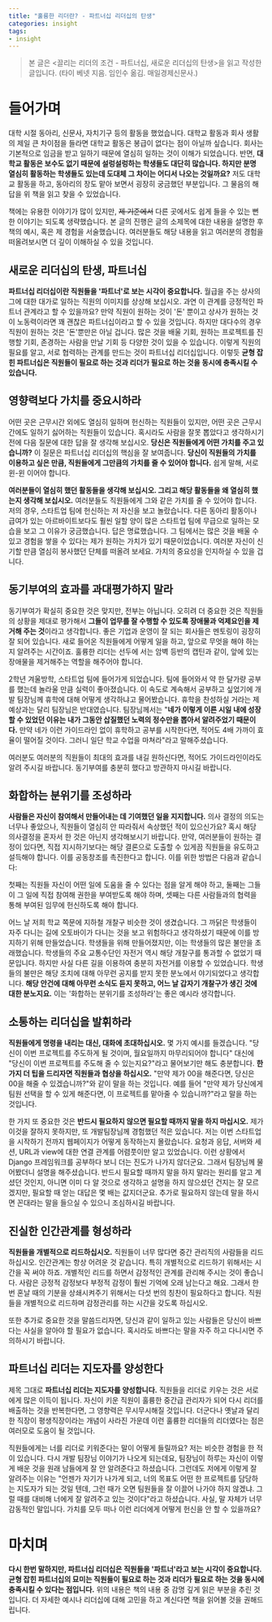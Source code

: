 ```yaml
---
title: "훌륭한 리더란? - 파트너십 리더십의 탄생"
categories: insight
tags:
- insight
---
```

> 본 글은 <끌리는 리더의 조건 - 파트너십, 새로운 리더십의 탄생>을 읽고 작성한 글입니다. (타이 베넷 지음. 임인수 옮김. 매일경제신문사.)

# 들어가며

대학 시절 동아리, 신문사, 자치기구 등의 활동을 했었습니다. 대학교 활동과 회사 생활의 제일 큰 차이점을 들라면 대학교 활동은 봉급이 없다는 점이 아닐까 싶습니다. 회사는 기본적으로 임금을 받고 일하기 때문에 열심히 일하는 것이 이해가 되었습니다. 반면, **대학교 활동은 보수도 없기 때문에 설렁설렁하는 학생들도 대단히 많습니다. 하지만 분명 열심히 활동하는 학생들도 있는데 도대체 그 차이는 어디서 나오는 것일까요?** 저도 대학교 활동을 하고, 동아리의 장도 맡아 보면서 굉장히 궁금했던 부분입니다. 그 물음의 해답을 위 책을 읽고 찾을 수 있었습니다.

책에는 유용한 이야기가 많이 있지만, ~~제 기준에서~~ 다른 곳에서도 쉽게 들을 수 있는 뻔한 이야기는 되도록 생략했습니다. 본 글의 진행은 글의 소제목에 대한 내용을 설명한 후 책의 예시, 혹은 제 경험을 서술했습니다. 여러분들도 해당 내용을 읽고 여러분의 경험을 떠올려보시면 더 깊이 이해하실 수 있을 것입니다.

## 새로운 리더십의 탄생, 파트너십

**파트너십 리더십이란 직원들을 '파트너'로 보는 시각이 중요합니다.** 월급을 주는 상사의 그에 대한 대가로 일하는 직원의 이미지를 상상해 보십시오. 과연 이 관계를 긍정적인 파트너 관계라고 할 수 있을까요? 만약 직원이 원하는 것이 '돈' 뿐이고 상사가 원하는 것이 노동력이라면 꽤 괜찮은 파트너십이라고 할 수 있을 것입니다. 하지만 대다수의 경우 직원이 원하는 것은 '돈'뿐만은 아닐 겁니다. 많은 것을 배울 기회, 원하는 프로젝트를 진행할 기회, 존경하는 사람을 만날 기회 등 다양한 것이 있을 수 있습니다. 이렇게 직원의 필요를 알고, 서로 협력하는 관계를 만드는 것이 파트너십 리더십입니다. 이렇듯 **균형 잡힌 파트너십은 직원들이 필요로 하는 것과 리더가 필요로 하는 것을 동시에 충족시킬 수 있습니다.**

## 영향력보다 가치를 중요시하라

어떤 곳은 근무시간 외에도 열심히 일하며 헌신하는 직원들이 있지만, 어떤 곳은 근무시간에도 일하기 싫어하는 직원들이 있습니다. 혹시라도 사람을 잘못 뽑았다고 생각하시기 전에 다음 질문에 대한 답을 잘 생각해 보십시오. **당신은 직원들에게 어떤 가치를 주고 있습니까?** 이 질문은 파트너십 리더십의 핵심을 잘 보여줍니다. **당신이 직원들의 가치를 이용하고 싶은 만큼, 직원들에게 그만큼의 가치를 줄 수 있어야 합니다.** 쉽게 말해, 서로 윈-윈 이어야 합니다.

**여러분들이 열심히 했던 활동들을 생각해 보십시오. 그리고 해당 활동들을 왜 열심히 했는지 생각해 보십시오.** 여러분들도 직원들에게 그와 같은 가치를 줄 수 있어야 합니다. 저의 경우, 스타트업 팀에 헌신하는 저 자신을 보고 놀랐습니다. 다른 동아리 활동이나 급여가 있는 아르바이트보다도 훨씬 일할 양이 많은 스타트업 팀에 무급으로 일하는 모습을 보고 그 이유가 궁금했습니다. 답은 명료했습니다. 그 팀에서는 많은 것을 배울 수 있고 경험을 쌓을 수 있다는 제가 원하는 가치가 있기 때문이었습니다. 여러분 자신이 신기할 만큼 열심히 봉사했던 단체를 떠올려 보세요. 가치의 중요성을 인지하실 수 있을 겁니다.

## 동기부여의 효과를 과대평가하지 말라

동기부여가 확실히 중요한 것은 맞지만, 전부는 아닙니다. 오히려 더 중요한 것은 직원들의 상황을 제대로 평가해서 **그들이 업무를 잘 수행할 수 있도록 장애물과 억제요인을 제거해 주는 것**이라고 생각합니다. 좋은 기업과 운영이 잘 되는 회사들은 멘토링이 굉장히 잘 되어 있습니다. 새로 들어온 직원들에게 어떻게 일을 하고, 앞으로 무엇을 해야 하는지 알려주는 시간이죠. 훌륭한 리더는 선두에 서는 암벽 등반의 캡틴과 같이, 앞에 있는 장애물을 제거해주는 역할을 해주어야 합니다.

2학년 겨울방학, 스타트업 팀에 들어가게 되었습니다. 팀에 들어와서 약 한 달가량 공부를 했는데 놀라울 만큼 실력이 좋아졌습니다. 이 속도로 계속해서 공부하고 싶었기에 개발 팀장님께 휴학에 대해 어떻게 생각하냐고 물어봤습니다. 휴학을 찬성하실 거라는 제 예상과는 달리 팀장님은 반대였습니다. 팀장님께서는 "**네가 이렇게 이른 시일 내에 성장할 수 있었던 이유는 내가 그동안 삽질했던 노력의 정수만을 뽑아서 알려주었기 때문이다.** 만약 네가 이런 가이드라인 없이 휴학하고 공부를 시작한다면, 적어도 4배 가까이 효율이 떨어질 것이다. 그러니 일단 학교 수업을 마쳐라"라고 말해주셨습니다.

여러분도 여러분의 직원들이 최대의 효과를 내길 원하신다면, 적어도 가이드라인이라도 알려 주시길 바랍니다. 동기부여를 충분히 했다고 방관하지 마시길 바랍니다.

## 화합하는 분위기를 조성하라

**사람들은 자신이 참여해서 만들어내는 데 기여했던 일을 지지합니다.** 의사 결정의 의도는 너무나 좋았으나, 직원들이 열심히 안 따라줘서 속상했던 적이 있으신가요? 혹시 해당 의사결정을 혼자서 한 것은 아닌지 생각해보시기 바랍니다. 만약, 여러분들이 원하는 결정이 있다면, 직접 지시하기보다는 해당 결론으로 도출할 수 있게끔 직원들을 유도하고 설득해야 합니다. 이를 공동창조를 촉진한다고 합니다. 이를 위한 방법은 다음과 같습니다:

첫째는 직원들 자신이 어떤 일에 도움을 줄 수 있다는 점을 알게 해야 하고, 둘째는 그들이 그 일에 직접 참여해 권한을 부여받도록 해야 하며, 셋째는 다른 사람들과의 협력을 통해 부여된 임무에 헌신하도록 해야 합니다.

어느 날 저희 학교 쪽문에 지하철 개찰구 비슷한 것이 생겼습니다. 그 까닭은 학생들이 자주 다니는 길에 오토바이가 다니는 것을 보고 위험하다고 생각하셨기 때문에 이를 방지하기 위해 만들었습니다. 학생들을 위해 만들어졌지만, 이는 학생들의 많은 불만을 초래했습니다. 학생들의 주요 교통수단인 자전거 역시 해당 개찰구를 통과할 수 없었기 때문입니다. 하지만 사실 다른 길을 이용하여 충분히 자전거를 이용할 수 있었습니다. 학생들의 불만은 해당 조치에 대해 아무런 공지를 받지 못한 분노에서 야기되었다고 생각합니다. **해당 안건에 대해 아무런 소식도 듣지 못하고, 어느 날 갑자기 개찰구가 생긴 것에 대한 분노지요.** 이는 '화합하는 분위기를 조성하라'는 좋은 예시라 생각합니다.

## 소통하는 리더십을 발휘하라

**직원들에게 명령을 내리는 대신, 대화에 초대하십시오.** 몇 가지 예시를 들겠습니다. "당신이 이번 프로젝트를 주도하게 될 것이며, 월요일까지 마무리되어야 합니다" 대신에 "당신이 이번 프로젝트를 주도해 줄 수 있는지요?"라고 물어보기만 해도 충분합니다. **한 가지 더 팁을 드리자면 직원들과 협상을 하십시오.** "만약 제가 00을 해준다면, 당신은 00을 해줄 수 있겠습니까?"와 같이 말을 하는 것입니다. 예를 들어 "만약 제가 당신에게 팀원 선택을 할 수 있게 해준다면, 이 프로젝트를 맡아줄 수 있습니까?"라고 말을 하는 것입니다.

한 가지 또 중요한 것은 **반드시 필요하지 않으면 필요할 때까지 말을 하지 마십시오.** 제가 이것을 잘하지 못하지만, 또 개발팀장님께 경험했던 적은 있습니다. 저는 이번 스타트업을 시작하기 전까지 웹페이지가 어떻게 동작하는지 몰랐습니다. 요청과 응답, 서버와 세션, URL과 view에 대한 연결 관계를 어렴풋이만 알고 있었습니다. 이런 상황에서 Django 프레임워크를 공부하다 보니 더는 진도가 나가지 않더군요. 그래서 팀장님께 물어봤더니 설명을 해주셨습니다. 반드시 필요할 때까지 말을 하지 말라는 원리를 알고 계셨던 것인지, 아니면 이미 다 알 것으로 생각하고 설명을 하지 않으셨던 건지는 잘 모르겠지만, 필요할 때 얻는 대답은 몇 배는 값지더군요. 추가로 필요하지 않는데 말을 하시면 꼰대라는 말을 들으실 수 있으니 조심하시길 바랍니다.

## 진실한 인간관계를 형성하라

**직원들을 개별적으로 리드하십시오.** 직원들이 너무 많다면 중간 관리직의 사람들을 리드하십시오. 인간관계는 항상 어려운 것 같습니다. 특히 개별적으로 리드하기 위해서는 시간을 꼭 써야 하죠. 개별적인 리드를 하면서 감정적인 관계를 관리해 주시는 것이 좋습니다. 사람은 긍정적 감정보다 부정적 감정이 훨씬 기억에 오래 남는다고 해요. 그래서 한 번 혼날 때의 기분을 상쇄시켜주기 위해서는 다섯 번의 칭찬이 필요하다고 합니다. 직원들을 개별적으로 리드하며 감정관리를 하는 시간을 갖도록 하십시오.

또한 추가로 중요한 것을 말씀드리자면, 당신과 같이 일하고 있는 사람들은 당신이 바쁘다는 사실을 알아야 할 필요가 없습니다. 혹시라도 바쁘다는 말을 자주 하고 다니시면 주의하시기 바랍니다.

## 파트너십 리더는 지도자를 양성한다

제목 그대로 **파트너십 리더는 지도자를 양성합니다.** 직원들을 리더로 키우는 것은 서로에게 많은 이득이 됩니다. 자신이 키운 직원이 훌륭한 중간급 관리자가 되어 다시 리더를 배출하는 것을 반복한다면, 그 영향력은 무시무시해질 것입니다. 더군다나 옛날과 달리 한 직장이 평생직장이라는 개념이 사라진 가운데 이런 훌륭한 리더들의 리더였다는 점은 여러모로 도움이 될 것입니다.

직원들에게는 너를 리더로 키워준다는 말이 어떻게 들릴까요? 저는 비슷한 경험을 한 적이 있습니다. 다시 개발 팀장님 이야기가 나오게 되는데요, 팀장님이 하루는 자신이 이렇게 배운 것을 원래 남들에게 잘 안 알려준다고 하셨습니다. 그런데도 저에게 이렇게 잘 알려주는 이유는 "언젠가 자기가 나가게 되고, 너의 목표도 어떤 한 프로젝트를 담당하는 지도자가 되는 것일 텐데, 그런 때가 오면 팀원들을 잘 이끌어 나가야 하지 않겠냐. 그럴 때를 대비해 너에게 잘 알려주고 있는 것이다"라고 하셨습니다. 사실, 말 자체가 너무 감동적인 말입니다. 가치를 모두 떠나 이런 리더에게 어떻게 헌신을 안 할 수 있을까요?

# 마치며

**다시 한번 말하지만, 파트너십 리더십은 직원들을 '파트너'라고 보는 시각이 중요합니다. 균형 잡힌 파트너십의 묘미는 직원들이 필요로 하는 것과 리더가 필요로 하는 것을 동시에 충족시킬 수 있다는 점입니다.** 위의 내용은 책의 내용 중 감명 깊게 읽은 부분을 추린 것입니다. 더 자세한 예시나 리더십에 대해 고민을 하고 계신다면 책을 읽어볼 것을 권해드립니다.
